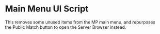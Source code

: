 # Main Menu UI Script

This removes some unused items from the MP main menu, and repurposes the Public Match button to open the Server Browser instead.
